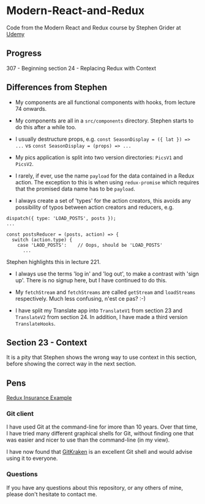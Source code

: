# Modern-React-and-Redux

Code from the Modern React and Redux course by Stephen Grider at
[Udemy](https://www.udemy.com/course/react-redux)

## Progress

  307 - Beginning section 24 - Replacing Redux with Context

## Differences from Stephen

* My components are all functional components with hooks, from lecture 74 onwards.

* My components are all in a `src/components` directory. Stephen starts to do 
  this after a while too.

* I usually destructure props, e.g. `const SeasonDisplay = ({ lat }) => ...`
  vs `const SeasonDisplay = (props) => ...`

* My pics application is split into two version directories: `PicsV1` and `PicsV2`.

* I rarely, if ever, use the name `payload` for the data contained in a Redux action.
  The exception to this is when using `redux-promise` which requires that 
  the promised data name has to be `payload`.

* I always create a set of 'types' for the action creators, this avoids any 
  possibility of typos between action creators and reducers, e.g.

``` 
dispatch({ type: 'LOAD_POSTS', posts });
...

const postsReducer = (posts, action) => {
  switch (action.type) {
    case 'LAOD_POSTS':    // Oops, should be 'LOAD_POSTS'
      ...
```
  Stephen highlights this in lecture 221.

* I always use the terms 'log in' and 'log out', to make a contrast with 'sign up'.
  There is no signup here, but I have continued to do this.

* My `fetchStream` and `fetchStreams` are called `getStream` and `loadStreams`
  respectively. Much less confusing, n'est ce pas? :-)

* I have split my Translate app into `TranslateV1` from section 23 and 
  `TranslateV2` from section 24. In addition, I have made a third version `TranslateHooks`.

## Section 23 - Context

It is a pity that Stephen shows the wrong way to use context in this section,
before showing the correct way in the next section.

## Pens

[Redux Insurance Example](https://codepen.io/juliannicholls/pen/dyyjVyJ)

### Git client

I have used Git at the command-line for imore than 10 years. Over that time, I have tried
many different graphical shells for Git, without finding one that was easier
and nicer to use than the command-line (in my view).

I have now found that [GitKraken](https://www.gitkraken.com) is an excellent
Git shell and would advise using it to everyone.

### Questions

If you have any questions about this repository, or any others of mine, please
don't hesitate to contact me.
